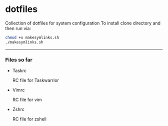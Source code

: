 # dotfiles

Collection of dotfiles for system configuration
To install clone directory and then run via:
```bash
chmod +x makesymlinks.sh
./makesymlinks.sh
```

---
### Files so far
* Taskrc

  RC file for Taskwarrior
* Vimrc

  RC file for vim
* Zshrc

  RC file for zshell

